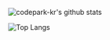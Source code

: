 ![codepark-kr's github stats](https://github-readme-stats.vercel.app/api?username=codepark-kr&show_icons=true&&theme=dark&count_private=true)

![Top Langs](https://github-readme-stats.vercel.app/api/top-langs/?username=codepark-kr&layout=compact&hide=csharp&theme=dark)

